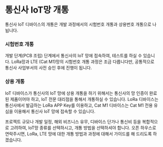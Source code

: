 # 통신사 IoT망 개통 
통신사 IoT 디바이스의 개통은 개발 과정에서의 시험번호 개통과 상용번호 개통으로 나뉩니다.  

### 시험번호 개통
개발 단계(PCB 조립) 단계에서 통신사의 IoT 망에 접속하여, 테스트를 하실 수 있습니다.
LoRa망과 LTE (Cat M1)망의 시험번호 개통 과정은 조금 다릅니다만, 공통적으로 통신사 사업부서의 사전 승인 후에 진행이 됩니다.  

### 상용 개통
IoT 디바이스가 통신사의 IoT 망에 상용 개통을 하기 위해서는 통신사의 망 인증이 완료된 제품이어야 하고, IoT 전문 대리점을 통해서 개통하실 수 있습니다.
LoRa 디바이스는 통신사에서 발급하는 LoRa APP Key를 이용하고, Cat M1 디바이스는 Cat M1 전용 유심을 이용해서 통신사 IoT 망에 접속할 수 있습니다.

프로젝트 규모나 개발 일정, 해외 비즈니스 유무, 디바이스 단가나 통신비 등을 복합적으로 고려하여, IoT망 종류를 선택하시고, 개통 방법을 선택하셔야 합니다.
오픈 하우스로 연락주시면, LoRa, LTE 망에 대한 개통 방법과 과정에 대해서 가이드를 해 드리도록 하겠습니다.

